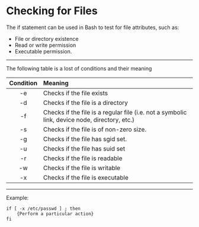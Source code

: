 # Checking for Files 


The if statement can be used in Bash to test for file attributes, such as:
* File or directory existence
* Read or write permission
* Executable permission.

---

The following table is a lost of conditions and their meaning 

| **Condition**|  **Meaning**|
| :-----------: | :-----------  |
| -e |Checks if the file exists|
| -d |Checks if the file is a directory|
| -f |Checks if the file is a regular file (i.e. not a symbolic link, device node, directory, etc.)|
| -s |Checks if the file is of non-zero size.|
| -g |Checks if the file has sgid set.|
| -u |Checks if the file has suid set|
| -r |Checks if the file is readable|
| -w |Checks if the file is writable|
| -x |Checks if the file is executable|

---

Example: 

```console
if [ -x /etc/passwd ] ; then
    {Perform a particular action} 
fi

```

